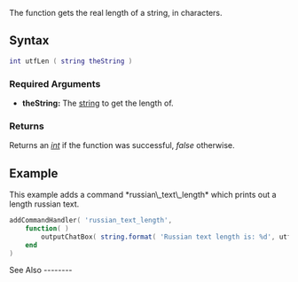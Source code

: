 The function gets the real length of a string, in characters.

Syntax
------

``` lua
int utfLen ( string theString )
```

### Required Arguments

-   **theString:** The [string](/string.md "wikilink") to get the length of.

### Returns

Returns an *[int](/int.md "wikilink")* if the function was successful, *false* otherwise.

Example
-------

<section name="Client" class="client" show="true">
This example adds a command *russian\_text\_length* which prints out a length russian text.

``` lua
addCommandHandler( 'russian_text_length',
    function( )
        outputChatBox( string.format( 'Russian text length is: %d', utfLen( 'Текст' ) ) )
    end
)
```

</section>
See Also
--------
